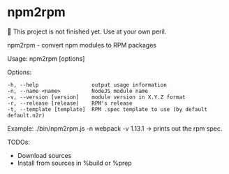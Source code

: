 npm2rpm
=======

:construction: This project is not finished yet. Use at your own peril.

npm2rpm - convert npm modules to RPM packages

  Usage: npm2rpm [options]

  Options:

    -h, --help                 output usage information
    -n, --name <name>          NodeJS module name
    -v, --version [version]    module version in X.Y.Z format
    -r, --release [release]    RPM's release
    -t, --template [template]  RPM .spec template to use (by default default.n2r)

Example: ./bin/npm2rpm.js -n webpack -v 1.13.1 -> prints out the rpm spec.

TODOs:
  - Download sources
  - Install from sources in %build or %prep

